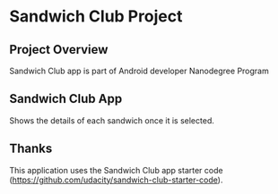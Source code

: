 # Sandwich Club Project

## Project Overview
Sandwich Club app is part of Android developer Nanodegree Program

## Sandwich Club App
Shows the details of each sandwich once it is selected.

## Thanks
This application uses the Sandwich Club app starter code (https://github.com/udacity/sandwich-club-starter-code).
